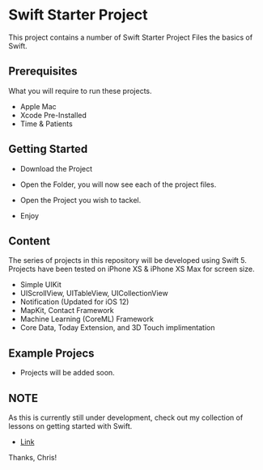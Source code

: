 # Swift Starter Project

This project contains a number of Swift Starter Project Files the basics of Swift.

## Prerequisites

What you will require to run these projects.

* Apple Mac
* Xcode Pre-Installed
* Time & Patients

## Getting Started

* Download the Project

* Open the Folder, you will now see each of the project files.

* Open the Project you wish to tackel.

* Enjoy

## Content

The series of projects in this repository will be developed using Swift 5.
Projects have been tested on iPhone XS & iPhone XS Max for screen size.

* Simple UIKit
* UIScrollView, UITableView, UICollectionView
* Notification (Updated for iOS 12)
* MapKit, Contact Framework
* Machine Learning (CoreML) Framework
* Core Data, Today Extension, and 3D Touch implimentation 

## Example Projecs

* Projects will be added soon.

## NOTE

As this is currently still under development, check out my collection of lessons on getting started with Swift. 

* [Link](https://crleonard.github.io/learn-swift)

Thanks, Chris!
